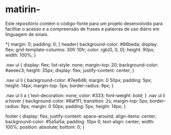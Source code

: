# matirin-
Este repositório contém o código-fonte para um projeto desenvolvido para facilitar o acesso e a compreensão de frases e palavras de uso diário em linguagem de sinais. 


*{
    margin: 0;
    padding: 0;
}
header{
     background-color: #86beda;
     display: flex;
    grid-template-columns: 30fr 10fr; 
    color: rgb(0, 0, 0);
    height: 90px;
    width: 100%;
}

.nav ul {
    display: flex;
    list-style: none;
    margin-top: 20; 
    background-color: #aeeec3;
    height: 35px;
    display: flex;
    justify-content: center;
}

.nav ul li {
   background-color: #7ee6d8;
    margin: 0 50px;
    padding: 5px;
    height: 14px;
    margin-top: 5px;
    border-radius: 9px;
}

.nav ul li a {
    text-decoration: none;
    color: #333;
    font-weight: bold;
}
.nav ul li a:hover {
    background-color: #8af1f1;
    transition: 2s;
    margin-top: 5px;
    border-radius: 9px;
    margin: 0 50px;
    padding: 5px;
    height: 14px;
}


footer {
    display: flex;
    justify-content: space-around;
    align-items: center;
    background-color: #5a5a5a;
    padding: 10px 0;
    text-align: center;
    width: 100%;
    position: absolute;
    bottom: 0;
}
